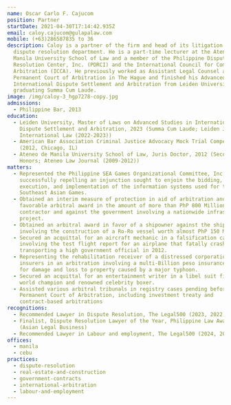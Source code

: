 ```yaml
---
name: Oscar Carlo F. Cajucom
position: Partner
startDate: 2021-04-30T17:14:42.935Z
email: caloy.cajucom@gulapalaw.com
mobile: (+63)286587835 to 36
description: Caloy is a partner of the firm and head of its litigation and
  dispute resolution department. He is a part-time lecturer at the Ateneo de
  Manila University School of Law and a member of the Philippine Dispute
  Resolution Center, Inc. (PDRCI) and the International Council for Commercial
  Arbitration (ICCA). He previously worked as Assistant Legal Counsel at the
  Permanent Court of Arbitration in The Hague and finished his Advanced LLM in
  International Dispute Settlement and Arbitration from Leiden University
  graduating Summa Cum Laude.
image: /img/caloy-3_hgp7278-copy.jpg
admissions:
  - Philippine Bar, 2013
education:
  - Leiden University, Master of Laws on Advanced Studies in International
    Dispute Settlement and Arbitration, 2023 (Summa Cum Laude; Leiden Journal of
    International Law (2022-2023))
  - American Bar Association Criminal Justice Advocacy Mock Trial Competition
    (2012, Chicago, IL)
  - Ateneo de Manila University School of Law, Juris Doctor, 2012 (Second
    Honors; Ateneo Law Journal (2009-2012))
matters:
  - Represented the Philippine SEA Games Organizational Committee, Inc. in
    successfully repelling an injunction sought to enjoin the bidding, award,
    execution, and implementation of the information systems used for the 2019
    Southeast Asian Games.
  - Obtained an interim measure of protection in aid of arbitration and a
    favorable arbitral award in the amount of more than PhP 800 Million for a
    contractor and against the government involving a nationwide infrastructure
    project.
  - Obtained an arbitral award in favor of a shipowner against the shipbuilder
    involving the construction of a Ro-Ro vessel worth almost PhP 150 Million.
  - Secured an acquittal for an aircraft mechanic in a falsification case
    involving the test flight report for an airplane that fatally crashed while
    transporting a high government official in 2012.
  - Representing the rehabilitation receiver of a distressed corporation against
    insurers in an arbitration involving a multi-Billion peso insurance claim
    for damage and loss to property caused by a major typhoon.
  - Secured an acquittal for an entertainment writer in a libel suit filed by a
    world champion and renowned celebrity boxer.
  - Assisted various arbitral tribunals in registry cases pending before the
    Permanent Court of Arbitration, including investment treaty and
    contract-based arbitrations
recognitions:
  - Recommended Lawyer in Dispute Resolution, The Legal500 (2023, 2022)
  - Finalist, Dispute Resolution Lawyer of the Year, Philippine Law Awards 2022
    (Asian Legal Business)
  - Recommended Lawyer in Labour and employment, The Legal500 (2024, 2023)
offices:
  - manila
  - cebu
practices:
  - dispute-resolution
  - real-estate-and-construction
  - government-contracts
  - international-arbitration
  - labour-and-employment
---
```

